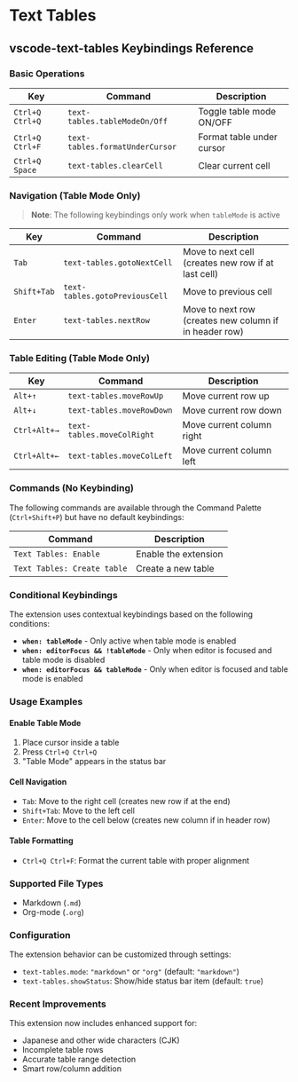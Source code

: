 # Text Tables

## vscode-text-tables Keybindings Reference

### Basic Operations

| Key | Command | Description |
|-----|---------|-------------|
| `Ctrl+Q Ctrl+Q` | `text-tables.tableModeOn/Off` | Toggle table mode ON/OFF |
| `Ctrl+Q Ctrl+F` | `text-tables.formatUnderCursor` | Format table under cursor |
| `Ctrl+Q Space` | `text-tables.clearCell` | Clear current cell |

### Navigation (Table Mode Only)

> **Note**: The following keybindings only work when `tableMode` is active

| Key | Command | Description |
|-----|---------|-------------|
| `Tab` | `text-tables.gotoNextCell` | Move to next cell (creates new row if at last cell) |
| `Shift+Tab` | `text-tables.gotoPreviousCell` | Move to previous cell |
| `Enter` | `text-tables.nextRow` | Move to next row (creates new column if in header row) |

### Table Editing (Table Mode Only)

| Key | Command | Description |
|-----|---------|-------------|
| `Alt+↑` | `text-tables.moveRowUp` | Move current row up |
| `Alt+↓` | `text-tables.moveRowDown` | Move current row down |
| `Ctrl+Alt+→` | `text-tables.moveColRight` | Move current column right |
| `Ctrl+Alt+←` | `text-tables.moveColLeft` | Move current column left |

### Commands (No Keybinding)

The following commands are available through the Command Palette (`Ctrl+Shift+P`) but have no default keybindings:

| Command | Description |
|---------|-------------|
| `Text Tables: Enable` | Enable the extension |
| `Text Tables: Create table` | Create a new table |

### Conditional Keybindings

The extension uses contextual keybindings based on the following conditions:

- **`when: tableMode`** - Only active when table mode is enabled
- **`when: editorFocus && !tableMode`** - Only when editor is focused and table mode is disabled
- **`when: editorFocus && tableMode`** - Only when editor is focused and table mode is enabled

### Usage Examples

#### Enable Table Mode
1. Place cursor inside a table
2. Press `Ctrl+Q Ctrl+Q`
3. "Table Mode" appears in the status bar

#### Cell Navigation
- `Tab`: Move to the right cell (creates new row if at the end)
- `Shift+Tab`: Move to the left cell
- `Enter`: Move to the cell below (creates new column if in header row)

#### Table Formatting
- `Ctrl+Q Ctrl+F`: Format the current table with proper alignment

### Supported File Types

- Markdown (`.md`)
- Org-mode (`.org`)

### Configuration

The extension behavior can be customized through settings:

- `text-tables.mode`: `"markdown"` or `"org"` (default: `"markdown"`)
- `text-tables.showStatus`: Show/hide status bar item (default: `true`)

### Recent Improvements

This extension now includes enhanced support for:
- Japanese and other wide characters (CJK)
- Incomplete table rows
- Accurate table range detection
- Smart row/column addition
